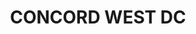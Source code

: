 ---
lastmod: '2025-04-06T06:05:20+00:00'
latitude: -33.8397
layout: suburb
longitude: 151.088
postcode: '2138'
state: NSW
title: CONCORD WEST DC
url: /nsw/concord-west-dc/
---